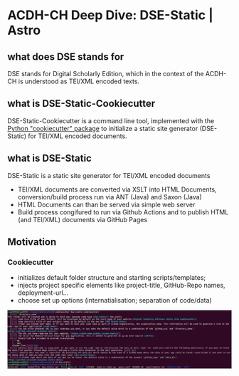 # ACDH-CH Deep Dive: DSE-Static | Astro

## what does DSE stands for

DSE stands for Digital Scholarly Edition, which in the context of the ACDH-CH is understood as TEI/XML encoded texts.

## what is DSE-Static-Cookiecutter

DSE-Static-Cookiecutter is a command line tool, implemented with the [Python "cookiecutter" package](https://cookiecutter.readthedocs.io/en/stable/) to initialize a static site generator (DSE-Static) for TEI/XML encoded documents. 

## what is DSE-Static

DSE-Static is a static site generator for TEI/XML encoded documents
* TEI/XML documents are converted via XSLT into HTML Documents, conversion/build process run via ANT (Java) and Saxon (Java)
* HTML Documents can than be served via simple web server
* Build process congifured to run via Github Actions and to publish HTML (and TEI/XML) documents via GitHub Pages


## Motivation

### Cookiecutter

* initializes default folder structure and starting scripts/templates;
* injects project specific elements like project-title, GitHub-Repo names, deployment-url...
* choose set up options (internatialisation; separation of code/data)

![cookiecutter_cli.png](deep_dive/img/cookiecutter_cli.png)